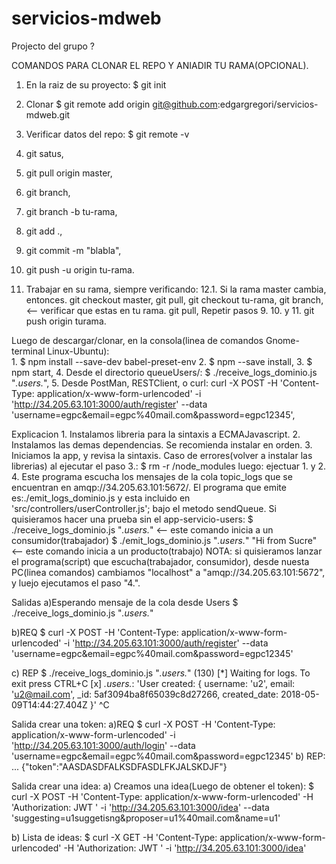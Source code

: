 # servicios-mdweb
Projecto del grupo ? 

COMANDOS PARA CLONAR EL REPO Y ANIADIR TU RAMA(OPCIONAL).
1. En la raiz de su proyecto:
	$ git init
2. Clonar
   $ git remote add origin git@github.com:edgargregori/servicios-mdweb.git
4. Verificar datos del repo:
   $ git remote -v

5. git satus,
6. git pull origin master,
7. git branch,
8. git branch -b tu-rama,
9. git add .,
10. git commit -m "blabla",
11. git push -u origin tu-rama.

12. Trabajar en su rama, siempre verificando: 
  12.1. Si la rama master cambia, entonces.
			git checkout master,
		  git pull,
			git checkout tu-rama,
			git branch, <-- verificar que estas en tu rama.
			git pull,
	    Repetir pasos 9. 10. y 11.
			 git push origin turama.

Luego de descargar/clonar, en la consola(linea de comandos Gnome-terminal Linux-Ubuntu):  
	1. $ npm install --save-dev babel-preset-env
	2. $ npm --save install, 
	3. $ npm start,
	4. Desde el directorio queueUsers/: 
		$ ./receive_logs_dominio.js "*.users.*",
	5. Desde PostMan, RESTClient, o curl:
		curl -X POST -H 'Content-Type: application/x-www-form-urlencoded' -i 'http://34.205.63.101:3000/auth/register' --data 'username=egpc&email=egpc%40mail.com&password=egpc12345',

Explicacion
	1. Instalamos libreria para la sintaxis a ECMAJavascript.
	2. Instalamos las demas dependencias. 
	 	Se recomienda instalar en orden.
	3. Iniciamos la app, y revisa la sintaxis.
			Caso de errores(volver a instalar las librerias) al ejecutar el paso 3.: 
			$ rm -r /node_modules 
			luego: ejectuar 1. y 2.
	4. Este programa escucha los mensajes de la cola topic_logs que se encuentran en amqp://34.205.63.101:5672/.
			El programa que emite es:./emit_logs_dominio.js y esta incluido en 'src/controllers/userController.js'; bajo el metodo sendQueue.
      Si quisieramos hacer una prueba sin el app-servicio-users:
			$ ./receive_logs_dominio.js "*.users.*"    <-- este comando inicia a un consumidor(trabajador)
      $ ./emit_logs_dominio.js "*.users.*" "Hi from Sucre" <-- este comando inicia a un producto(trabajo)
	 NOTA: 	si quisieramos lanzar el programa(script) que escucha(trabajador, consumidor), desde nuesta PC(linea comandos) cambiamos "localhost" a "amqp://34.205.63.101:5672", y luejo ejecutamos el paso "4.".
	
Salidas
a)Esperando mensaje de la cola desde Users
$ ./receive_logs_dominio.js "*.users.*"

b)REQ
$ curl -X POST -H 'Content-Type: application/x-www-form-urlencoded' -i 'http://34.205.63.101:3000/auth/register' --data 'username=egpc&email=egpc%40mail.com&password=egpc12345'

c) REP 
$ ./receive_logs_dominio.js "*.users.*"                       (130)
 [*] Waiting for logs. To exit press CTRL+C
 [x] *.users.*: 'User created:  { username: 'u2',
  email: 'u2@mail.com',
  _id: 5af3094ba8f65039c8d27266,
  created_date: 2018-05-09T14:44:27.404Z }'
^C
		
Salida crear una token:
a)REQ
 $ curl -X POST -H 'Content-Type: application/x-www-form-urlencoded' -i 'http://34.205.63.101:3000/auth/login' --data 'username=egpc&email=egpc%40mail.com&password=egpc12345'
b) REP:
...
{"token":"AASDASDFALKSDFASDLFKJALSKDJF"}

Salida crear una idea:
a) Creamos una idea(Luego de obtener el token):
$ curl -X POST -H 'Content-Type: application/x-www-form-urlencoded' -H 'Authorization: JWT <token>' -i 'http://34.205.63.101:3000/idea' --data 'suggesting=u1suggetisng&proposer=u1%40mail.com&name=u1'

b) Lista de ideas:
$ curl -X GET -H 'Content-Type: application/x-www-form-urlencoded' -H 'Authorization: JWT <token>' -i 'http://34.205.63.101:3000/idea'


